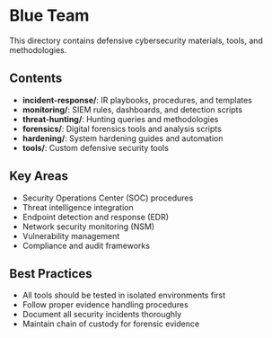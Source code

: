 # Blue Team

This directory contains defensive cybersecurity materials, tools, and methodologies.

## Contents

- **incident-response/**: IR playbooks, procedures, and templates
- **monitoring/**: SIEM rules, dashboards, and detection scripts
- **threat-hunting/**: Hunting queries and methodologies
- **forensics/**: Digital forensics tools and analysis scripts
- **hardening/**: System hardening guides and automation
- **tools/**: Custom defensive security tools

## Key Areas

- Security Operations Center (SOC) procedures
- Threat intelligence integration
- Endpoint detection and response (EDR)
- Network security monitoring (NSM)
- Vulnerability management
- Compliance and audit frameworks

## Best Practices

- All tools should be tested in isolated environments first
- Follow proper evidence handling procedures
- Document all security incidents thoroughly
- Maintain chain of custody for forensic evidence